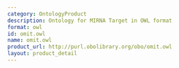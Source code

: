 ```yaml
---
category: OntologyProduct
description: Ontology for MIRNA Target in OWL format
format: owl
id: omit.owl
name: omit.owl
product_url: http://purl.obolibrary.org/obo/omit.owl
layout: product_detail
---
```

